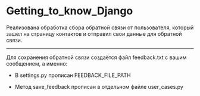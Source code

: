 # Getting_to_know_Django
Реализована обработка сбора обратной связи от пользователя, который зашел на страницу контактов и отправил свои данные для обратной связи.

______________________________________________

Для сохранения обратной связи создаётся файл feedback.txt с вашим сообщением, а именно: 

 - В settings.py прописан FEEDBACK_FILE_PATH

 - Метод save_feedback прописан в отдельном файле  user_cases.py
